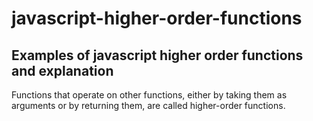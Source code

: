 # javascript-higher-order-functions

## Examples of javascript higher order functions and explanation

Functions that operate on other functions, either by taking them as arguments or by returning them, are called higher-order functions.
